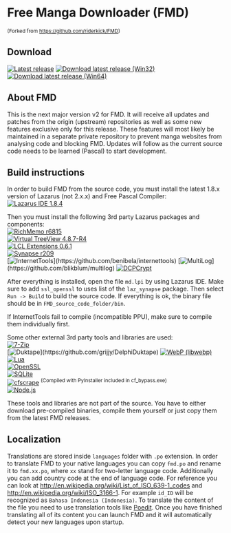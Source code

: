 # Free Manga Downloader (FMD)

<sup>(Forked from https://github.com/riderkick/FMD)</sup>

## Download

[![Latest release](https://img.shields.io/github/release/ChocolateOtaku/FMD2.svg)](https://github.com/fmd-project-team/FMD/releases/latest)
[![Download latest release (Win32)](https://img.shields.io/github/downloads/ChocolateOtaku/FMD/latest/fmd_2.0.166.1.7z.svg?label=Win32)](https://github.com/ChocolateOtaku/FMD2/releases/download/2.0.166.1/fmd_2.0.166.1.7z)
[![Download latest release (Win64)](https://img.shields.io/github/downloads/ChocolateOtaku/FMD/latest/fmd_2.0.166.1_Win64.7z.svg?label=Win64)](https://github.com/ChocolateOtaku/FMD2/releases/download/2.0.166.1/fmd_2.0.166.1_Win64.7z)

## About FMD

This is the next major version v2 for FMD. It will receive all updates and patches from the origin (upstream) repositories as well as some new features exclusive only for this release. These features will most likely be maintained in a separate private repository to prevent manga websites from analysing code and blocking FMD. Updates will follow as the current source code needs to be learned (Pascal) to start development.

## Build instructions

In order to build FMD from the source code, you must install the latest 1.8.x version of Lazarus (not 2.x.x) and Free Pascal Compiler:  
[![Lazarus IDE 1.8.4](https://img.shields.io/badge/Lazarus%20IDE-1.8.4-Blue.svg)](http://www.lazarus-ide.org/)  

Then you must install the following 3rd party Lazarus packages and components:  
[![RichMemo r6815](https://img.shields.io/badge/RichMemo-r6815-Blue.svg)](https://sourceforge.net/p/lazarus-ccr/svn/HEAD/tree/components/richmemo/)  
[![Virtual TreeView 4.8.7-R4](https://img.shields.io/badge/Virtual%20TreeView-4.8.7--R4-Blue.svg)](https://github.com/blikblum/VirtualTreeView-Lazarus/tree/lazarus-v4)  
[![LCL Extensions 0.6.1](https://img.shields.io/badge/LCL%20Extensions-0.6.1-Blue.svg)](https://github.com/blikblum/VirtualTreeView-Lazarus/releases/download/lazarus-4.8.7-R4/lclextensions-0.6.1.zip)  
[![Synapse r209](https://img.shields.io/badge/Synapse-r209-Blue.svg)](https://sourceforge.net/p/synalist/code/HEAD/tree/trunk/)  
[![InternetTools](https://img.shields.io/badge/InternetTools-git%20master%20commit%20af3cb6c5b010270ec9647fd22a5cd49bdb89a9c3%20(29.01.2019)-Blue.svg)](https://github.com/benibela/internettools)  
[![MultiLog](https://img.shields.io/badge/MultiLog-git%20master%20commit%20dac8373f485e4f8e20a41f6f7e7da298b48df0ab%20(15.10.2017)-Blue.svg)](https://github.com/blikblum/multilog)  
[![DCPCrypt](https://img.shields.io/badge/DCPCrypt-2.0.4.1-Blue.svg)](https://sourceforge.net/projects/lazarus-ccr/)  

After everything is installed, open the file `md.lpi` by using Lazarus IDE. Make sure to add `ssl_openssl` to uses list of the `laz_synapse` package.
Then select `Run -> Build` to build the source code. If everything is ok, the binary file should be in `FMD_source_code_folder/bin`.

If InternetTools fail to compile (incompatible PPU), make sure to compile them individually first.

Some other external 3rd party tools and libraries are used:  
[![7-Zip](https://img.shields.io/badge/7--Zip%20(Standalone)-19.00-Blue.svg)](https://www.7-zip.org)  
[![Duktape](https://img.shields.io/badge/Duktape-git%20master%20commit%2061d8ce8cb9aa35e3168f4a32690cbd5e34c210b6%20(01.03.2018)-Blue.svg)](https://github.com/grijjy/DelphiDuktape)  
[![WebP (libwebp)](https://img.shields.io/badge/WebP%20(libwebp)-0.6.1-Blue.svg)](https://github.com/webmproject/libwebp/)  
[![Lua](https://img.shields.io/badge/Lua-5.3-Blue.svg)](http://luabinaries.sourceforge.net/)  
[![OpenSSL](https://img.shields.io/badge/OpenSSL-1.0.2n-Blue.svg)](https://www.openssl.org/)  
[![SQLite](https://img.shields.io/badge/SQLite-3.22.0-Blue.svg)](https://www.sqlite.org/)  
[![cfscrape](https://img.shields.io/badge/cfscrape-2.0.5-Blue.svg)](https://github.com/Anorov/cloudflare-scrape/) <sup>(Compiled with PyInstaller included in cf_bypass.exe)</sup>  
[![Node.js](https://img.shields.io/badge/Node.js-12.1.0.0-Blue.svg)](https://nodejs.org/)  

These tools and libraries are not part of the source. You have to either download pre-compiled binaries, compile them yourself or just copy them from the latest FMD releases.

## Localization

Translations are stored inside `languages` folder with `.po` extension. In order to translate FMD to your native languages you can copy `fmd.po` and rename it to `fmd.xx.po`, where `xx` stand for two-letter language code. Additionally you can add country code at the end of language code. For reference you can look at http://en.wikipedia.org/wiki/List_of_ISO_639-1_codes and http://en.wikipedia.org/wiki/ISO_3166-1. For example `id_ID` will be recognized as `Bahasa Indonesia (Indonesia)`. To translate the content of the file you need to use translation tools like [Poedit](https://poedit.net). Once you have finished translating all of its content you can launch FMD and it will automatically detect your new languages upon startup.
